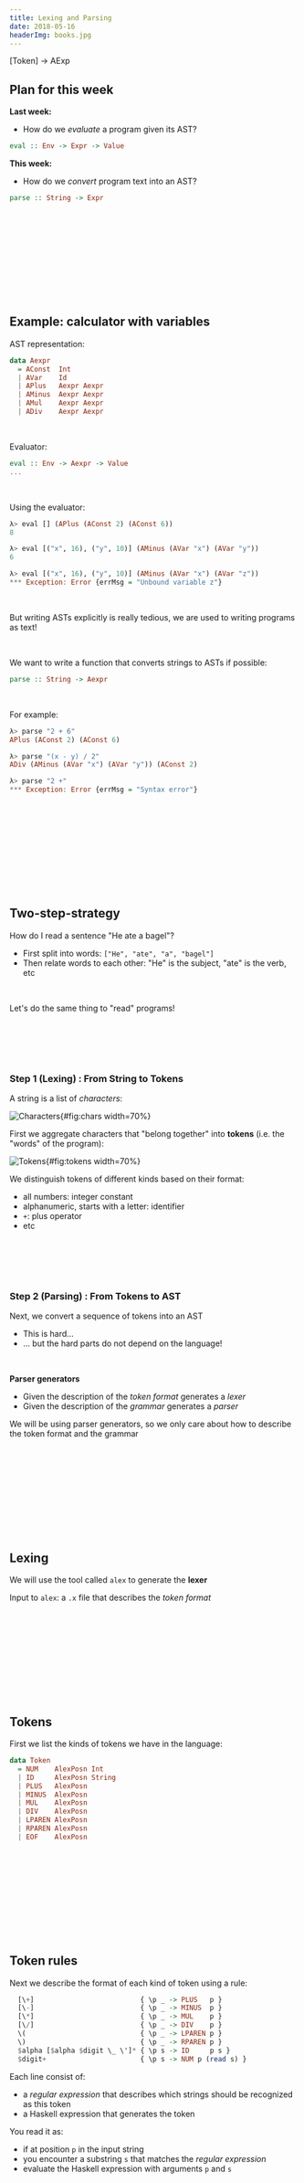 ```yaml
---
title: Lexing and Parsing
date: 2018-05-16
headerImg: books.jpg
---
```


[Token] -> AExp





## Plan for this week


**Last week:**

- How do we *evaluate* a program given its AST?

```haskell
eval :: Env -> Expr -> Value
```

**This week:**

- How do we *convert* program text into an AST?

```haskell
parse :: String -> Expr
```

<br>
<br>
<br>
<br>
<br>
<br>
<br>
<br>
<br>

## Example: calculator with variables

AST representation:

```haskell
data Aexpr
  = AConst  Int
  | AVar    Id
  | APlus   Aexpr Aexpr
  | AMinus  Aexpr Aexpr
  | AMul    Aexpr Aexpr
  | ADiv    Aexpr Aexpr
```

<br>

Evaluator:

```haskell
eval :: Env -> Aexpr -> Value
...
```

<br>

Using the evaluator:

```haskell
λ> eval [] (APlus (AConst 2) (AConst 6))
8

λ> eval [("x", 16), ("y", 10)] (AMinus (AVar "x") (AVar "y"))
6

λ> eval [("x", 16), ("y", 10)] (AMinus (AVar "x") (AVar "z"))
*** Exception: Error {errMsg = "Unbound variable z"}
```

<br>

But writing ASTs explicitly is really tedious,
we are used to writing programs as text!

<br>

We want to write a function that converts strings to ASTs if possible:

```haskell
parse :: String -> Aexpr
```

<br>

For example:

```haskell
λ> parse "2 + 6"
APlus (AConst 2) (AConst 6)

λ> parse "(x - y) / 2"
ADiv (AMinus (AVar "x") (AVar "y")) (AConst 2)

λ> parse "2 +"
*** Exception: Error {errMsg = "Syntax error"}
```

<br>
<br>
<br>
<br>
<br>
<br>
<br>
<br>
<br>


## Two-step-strategy

How do I read a sentence "He ate a bagel"?

  * First split into words: `["He", "ate", "a", "bagel"]`
  * Then relate words to each other: "He" is the subject, "ate" is the verb, etc

<br>

Let's do the same thing to "read" programs!

<br>
<br>
<br>
<br>

### Step 1 (Lexing) : From String to Tokens

A string is a list of *characters*:

![Characters](/static/img/info_parser.001a.jpg){#fig:chars width=70%}

First we aggregate characters that "belong together"
into **tokens** (i.e. the "words" of the program):

![Tokens](/static/img/info_parser.001b.jpg){#fig:tokens width=70%}

We distinguish tokens of different kinds based on their format:

* all numbers: integer constant
* alphanumeric, starts with a letter: identifier
* `+`: plus operator
* etc

<br>
<br>
<br>
<br>

### Step 2 (Parsing) : From Tokens to AST

Next, we convert a sequence of tokens into an AST

  * This is hard...
  * ... but the hard parts do not depend on the language!

<br>

**Parser generators**

  * Given the description of the *token format* generates a *lexer*
  * Given the description of the *grammar* generates a *parser*

We will be using parser generators,
so we only care about how to describe the token format and the grammar

<br>
<br>
<br>
<br>
<br>
<br>
<br>
<br>
<br>

## Lexing

We will use the tool called `alex` to generate the **lexer**

Input to `alex`: a `.x` file that describes the *token format*

<br>
<br>
<br>
<br>
<br>
<br>
<br>
<br>
<br>

## Tokens

First we list the kinds of tokens we have in the language:

```haskell
data Token
  = NUM    AlexPosn Int
  | ID     AlexPosn String
  | PLUS   AlexPosn
  | MINUS  AlexPosn
  | MUL    AlexPosn
  | DIV    AlexPosn
  | LPAREN AlexPosn
  | RPAREN AlexPosn
  | EOF    AlexPosn
```

<br>
<br>
<br>
<br>
<br>
<br>
<br>
<br>
<br>

## Token rules

Next we describe the format of each kind of token using a rule:

```haskell
  [\+]                          { \p _ -> PLUS   p }
  [\-]                          { \p _ -> MINUS  p }
  [\*]                          { \p _ -> MUL    p }
  [\/]                          { \p _ -> DIV    p }
  \(                            { \p _ -> LPAREN p }
  \)                            { \p _ -> RPAREN p }
  $alpha [$alpha $digit \_ \']* { \p s -> ID     p s }
  $digit+                       { \p s -> NUM p (read s) }
```

Each line consist of:

  * a *regular expression* that describes which strings should be recognized as this token
  * a Haskell expression that generates the token

You read it as:

  * if at position `p` in the input string
  * you encounter a substring `s` that matches the *regular expression*
  * evaluate the Haskell expression with arguments `p` and `s`

<br>
<br>
<br>
<br>
<br>
<br>
<br>
<br>
<br>

## Regular Expressions

A regular expression has one of the following forms:

* `[c1 c2 ... cn]` matches *any of* the characters `c1 .. cn`

    * `[0-9]` matches *any digit*
    * `[a-z]` matches *any lower-case letter*
    * `[A-Z]` matches *any upper-case letter*
    * `[a-z A-Z]` matches *any letter*

* `R1 R2` matches a string `s1 ++ s2` where `s1` matches `R1` and `s2` matches `R2`

    * e.g. `[0-9] [0-9]` matches any two-digit string

* `R+` matches *one or more* repetitions of what `R` matches

    * e.g. `[0-9]+` matches a natural number

* `R*` matches *zero or more* repetitions of what `R` matches


<br>
<br>

## QUIZ

Which of the following strings are matched by `[a-z A-Z] [a-z A-Z 0-9]*`?

**(A)** (empty string)

**(B)** `5`

**(C)** `x5`

**(D)** `x`

**(E)** C and D


<br>

(I) final

    *Answer:* E

<br>
<br>
<br>
<br>
<br>
<br>
<br>
<br>

## Back to token rules

We can **name** some common regexps like:

```haskell
$digit = [0-9]
$alpha = [a-z A-Z]
```

and write `[a-z A-Z] [a-z A-Z 0-9]*` as `$alpha [$alpha $digit]*`

<br>

```haskell
  [\+]                          { \p _ -> PLUS   p }
  [\-]                          { \p _ -> MINUS  p }
  [\*]                          { \p _ -> MUL    p }
  [\/]                          { \p _ -> DIV    p }
  \(                            { \p _ -> LPAREN p }
  \)                            { \p _ -> RPAREN p }
  $alpha [$alpha $digit \_ \']* { \p s -> ID     p s }
  $digit+                       { \p s -> NUM p (read s) }
```

* When you encounter a `+`, generate a `PLUS` token
* ...
* When you encounter a nonempty string of digits, convert it into an integer and generate a `NUM`
* When you encounter an alphanumeric string that starts with a letter, save it in an `ID token


<br>
<br>
<br>
<br>
<br>
<br>
<br>
<br>
<br>

## Running the Lexer

From the token rules, `alex` generates a function `alexScan` which

  * given an input string, find the *longest* prefix `p` that matches one of the rules
  * if `p` is empty, it fails
  * otherwise, it converts `p` into a token and returns the rest of the string

We wrap this function into a handy function

```haskell
parseTokens :: String -> Either ErrMsg [Token]
```

which repeatedly calls `alexScan` until it consumes the whole input string or fails

<br>

We can test the function like so:

```haskell
λ> parseTokens "23 + 4 / off -"
Right [ NUM (AlexPn 0 1 1) 23
      , PLUS (AlexPn 3 1 4)
      , NUM (AlexPn 5 1 6) 4
      , DIV (AlexPn 7 1 8)
      , ID (AlexPn 9 1 10) "off"
      , MINUS (AlexPn 13 1 14)
      ]
```

```haskell
λ> parseTokens "%"
Left "lexical error at 1 line, 1 column"
```

<br>
<br>
<br>
<br>

## QUIZ

What is the result of `parseTokens "92zoo"`
(positions omitted for readability)?

**(A)** Lexical error

**(B)** `[ID "92zoo"]`

**(C)** `[NUM "92"]`

**(D)** `[NUM "92", ID "zoo"]`

<br>

(I) final

    *Answer:* D

<br>
<br>
<br>
<br>
<br>
<br>
<br>
<br>

## Parsing

We will use the tool called `happy` to generate the **parser**

Input to `happy`: a `.y` file that describes the *grammar*

<br>
<br>

Wait, wasn't this the grammar?

```haskell
data Aexpr
  = AConst  Int
  | AVar    Id
  | APlus   Aexpr Aexpr
  | AMinus  Aexpr Aexpr
  | AMul    Aexpr Aexpr
  | ADiv    Aexpr Aexpr
```

This was *abstract syntax*

Now we need to describe *concrete syntax*

  * What programs look like when written as text
  * and how to map that text into the abstract syntax


<br>
<br>
<br>
<br>
<br>
<br>
<br>
<br>

## Grammars

A grammar is a recursive definition of a set of trees

  - each tree is a *parse tree* for some string
  - *parse* a string `s` = find a parse tree for `s` that belongs to the grammar

<br>
<br>

A grammar is made of:

- **Terminals**: the leaves of the tree (tokens!)

- **Nonterminals:** the internal nodes of the tree

- **Production Rules** that describe how to "produce" a non-terminal from terminals and other non-terminals


                                               /
                                              /
                                       <aexp>
                                      /  |   \
                                     /   |    \                |
                                    /    |     \               |
                              <aexp>     |      <aexp>         |       <aexp>
                                 |                 | .         |         |
        "10 + 45 - 7"   -->   (NUM 10)   PLUS   (NUM 45)      MINUS   (NUM 7)

                              APlus (AConst 10) (AConst 45)

                  <aexp> ::= NUM                   { AConst $1 }
                           | <aexp> PLUS  <aexp>   { APlus  $1 $3 }
                           | <aexp> MINUS <aexp>   { AMinus $1 $3 }

                           | <exp> <exp>           { EApp $1 $2 }

                        -->   APlus (AConst 10) (AConst 10)

        let foo = \x y z -> x + y + z
        in
          (((foo 10) 20) 30)


          (EApp (EAPP (EApp (EVar "foo") (ENum 10)) (ENum 20)) (ENum 30))

    - i.e. what children each nonterminal can have:

```haskell
Aexpr :   -- NT Aexpr can have as children:
  | Aexpr '+' Aexpr  { ... } -- NT Aexpr, T '+', and NT Aexpr, or
  | Aexpr '-' AExpr  { ... } -- NT Aexpr, T '-', and NT Aexpr, or
  | ...
```

<br>
<br>
<br>
<br>
<br>
<br>
<br>
<br>

## Terminals

Terminals correspond to the *tokens* returned by the lexer

In the `.y` file, we have to declare with terminals in the rules
correspond to which tokens from the `Token` datatype:

```haskell
%token
    TNUM  { NUM _ $$ }
    ID    { ID _ $$  }
    '+'   { PLUS _   }
    '-'   { MINUS _  }
    '*'   { MUL _    }
    '/'   { DIV _    }
    '('   { LPAREN _ }
    ')'   { RPAREN _ }
```

* Each thing on the left is terminal (as appears in the production rules)

* Each thing on the right is a Haskell pattern for datatype `Token`

* We use `$$` to designate one parameter of a token constructor as the **value** of that token

    * we will refer back to it from the production rules

<br>
<br>
<br>
<br>
<br>
<br>
<br>
<br>

## Production rules

Next we define productions for our language:

```haskell
Aexpr : TNUM                    { AConst $1    }
      | ID                      { AVar   $1    }
      | '(' Aexpr ')'           { $2           }
      | Aexpr '*' Aexpr         { AMul   $1 $3 }
      | Aexpr '+' Aexpr         { APlus  $1 $3 }
      | Aexpr '-' Aexpr         { AMinus $1 $3 }
```

The expression on the right computes the *value* of this node

  * `$1 $2 $3` refer to the *values* of the respective child nodes

<br>
<br>

**Example:** parsing `(2)` as `AExpr`:

  1. Lexer returns a sequence of `Token`s: `[LPAREN, NUM 2, RPAREN]`

  2. `LPAREN` is the token for terminal `'('`, so let's pick production `'(' Aexpr ')'`

  3. Now we have to parse `NUM 2` as `Aexpr` and `RPAREN` as `')'`

  4. `NUM 2` is a token for nonterminal `TNUM`, so let's pick production `TNUM`

  5. The value of this `Aexpr` node is `AConst 2`, since the value of `TNUM` is `2`

  6. The value of the top-level `Aexpr` node is also `AConst 2` (see the `'(' Aexpr ')'` production)

<br>
<br>
<br>
<br>
<br>
<br>
<br>
<br>

## QUIZ

What is the value of the root `AExpr` node when parsing `1 + 2 + 3`?

```haskell
Aexpr : TNUM                    { AConst $1    }
      | ID                      { AVar   $1    }
      | '(' Aexpr ')'           { $2           }
      | Aexpr '*' Aexpr         { AMul   $1 $3 }
      | Aexpr '+' Aexpr         { APlus  $1 $3 }
      | Aexpr '-' Aexpr         { AMinus $1 $3 }
```

**(A)** Cannot be parsed as `AExpr`

**(B)** `6`

**(C)** `APlus (APlus (AConst 1) (AConst 2)) (AConst 3)`

**(D)** `APlus (AConst 1) (APlus (AConst 2) (AConst 3))`


<br>

(I) final

    *Answer:* Could be C or D

<br>
<br>
<br>
<br>
<br>
<br>
<br>
<br>

## Running the Parser

First, we should tell the parser that the top-level non-terminal is `AExpr`:

```haskell
%name aexpr
```

From the production rules and this line, `happy` generates a function `aexpr` that tries to parse a sequence of tokens as `AExpr`

We package this function together with the lexer and the evaluator into a handy function

```haskell
evalString :: Env -> String -> Int
```

<br>

We can test the function like so:

(I) lecture

    ```haskell
    λ> evalString [] "1 + 3 + 6"
    10

    λ> evalString [("x", 100), ("y", 20)] "x - y"
    ???

    λ> evalString [] "2 * 5 + 5"
    ???

    λ> evalString [] "2 - 1 - 1"
    ???
    ```

(I) final

    ```haskell
    λ> evalString [] "1 + 3 + 6"
    10

    λ> evalString [("x", 100), ("y", 20)] "x - y"
    80

    λ> evalString [] "2 * 5 + 5"
    20

    λ> evalString [] "2 - 1 - 1"
    2
    ```


<br>
<br>
<br>
<br>
<br>
<br>
<br>
<br>
<br>

## Precedence and associativity

```haskell
λ> evalString [] "2 * 5 + 5"
20
```

The problem is that our grammar is **ambiguous**!

There are multiple ways of parsing the string `2 * 5 + 5`, namely

- `APlus (AMul (AConst 2) (AConst 5)) (AConst 5)` (good)
- `AMul  (AConst 2) (APlus (AConst 5) (AConst 5))` (bad!)

*Wanted:* tell `happy` that `*` has higher **precedence** than `+`!

<br>
<br>


```haskell
λ> evalString [] "2 - 1 - 1"
2
```

There are multiple ways of parsing `2 - 1 - 1`, namely

- `AMinus (AMinus (AConst 2) (AConst 1)) (AConst 1)`  (good)
- `AMinus (AConst 2) (AMinus (AConst 1) (AConst 1))` (bad!)

*Wanted:* tell `happy` that `-` is **left-associative**!

<br>
<br>

How do we communicate precedence and associativity to `happy`?

<br>
<br>
<br>
<br>

### Solution 1: Grammar factoring

We can split the `AExpr` non-terminal into multiple "levels"

```haskell
Aexpr : Aexpr '+' Aexpr2
      | Aexpr '-' Aexpr2
      | Aexpr2

Aexpr2 : Aexpr2 '*' Aexpr3
       | Aexpr2 '/' Aexpr3
       | Aexpr3

Aexpr3 : TNUM
       | ID
       | '(' Aexpr ')'
```

Intuition: `AExpr2` "binds tighter" than `AExpr`, and `AExpr3` is the tightest


Now I cannot parse the string `2 * 5 + 5` as

- `AMul  (AConst 2) (APlus (AConst 5) (AConst 5))`

- Why?

(I) final

    Because the RHS of `*` has to be `AExpr3`, while `5 + 5` is *not* an `AExpr3` (it's an `AExpr`)


<br>
<br>
<br>
<br>

### Solution 2: Parser directives

This problem is so common that parser generators have a special syntax for it!

```haskell
%left '+' '-'
%left '*' '/'
```

What this means:

  - All our operators are left-associative
  - Operators on the lower line have higher precedence

<br>
<br>
<br>
<br>
<br>
<br>
<br>
<br>

That's all folks!



[0]: https://github.com/ucsd-cse130/arith/blob/master/src/Language/Arith/Types.hs
[1]: https://github.com/ucsd-cse130/arith/blob/master/src/Language/Arith/Parser0.y
[2]: https://github.com/ucsd-cse130/arith/blob/master/src/Language/Arith/Lexer.x
[3]: https://github.com/ucsd-cse130/arith/blob/master/src/Language/Arith/Parser1.y
[4]: https://github.com/ucsd-cse130/arith/blob/master/src/Language/Arith/Parser2.y
[7]: http://en.wikipedia.org/wiki/Regular_expression
